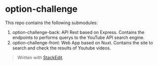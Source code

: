 # option-challenge

This repo contains the following submodules:

 1. option-challenge-back: API Rest based on Express. Contains the endpoints to performs querys to the YouTube API search engine.
 2. option-challenge-front: Web App based on Nuxt. Contains the site to search and check the results of Youtube videos.   

> Written with [StackEdit](https://stackedit.io/).

